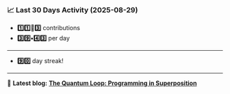 <!--START_STATS-->
### 📈 Last 30 Days Activity (2025-08-29)  
- **1️⃣1️⃣🎱3️⃣** contributions  
- **3️⃣9️⃣•4️⃣3️⃣** per day
---
- **9️⃣0️⃣** day streak!
---
📝 **Latest blog:** [**The Quantum Loop: Programming in Superposition**](https://andriak.com/blog/quantum-loop)
<!--END_STATS-->
